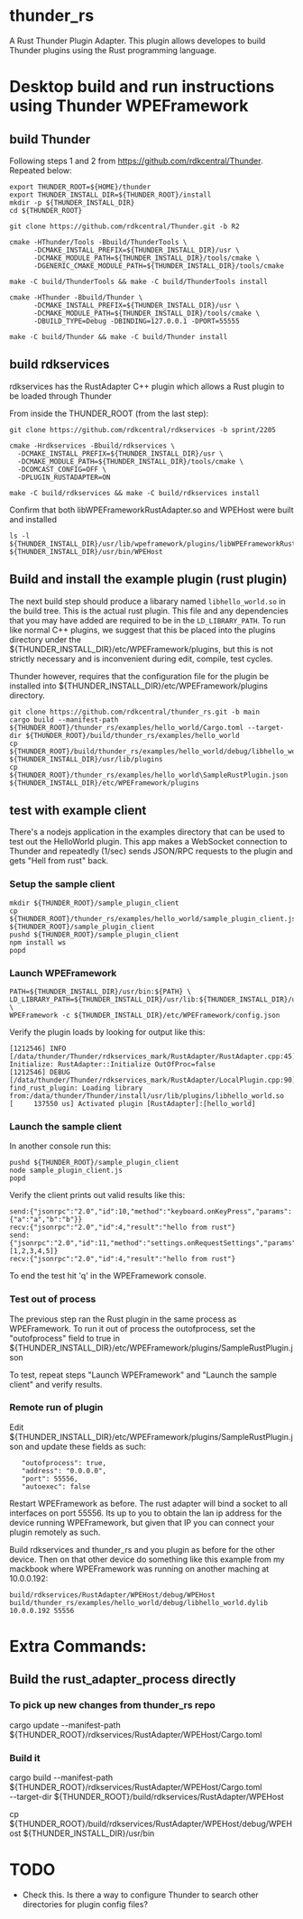 # thunder_rs

A Rust Thunder Plugin Adapter. This plugin allows developes to build Thunder plugins using the Rust programming language. 

# Desktop build and run instructions using Thunder WPEFramework

## build Thunder 

Following steps 1 and 2 from https://github.com/rdkcentral/Thunder.  Repeated below:

```
export THUNDER_ROOT=${HOME}/thunder
export THUNDER_INSTALL_DIR=${THUNDER_ROOT}/install
mkdir -p ${THUNDER_INSTALL_DIR}
cd ${THUNDER_ROOT}

git clone https://github.com/rdkcentral/Thunder.git -b R2

cmake -HThunder/Tools -Bbuild/ThunderTools \
      -DCMAKE_INSTALL_PREFIX=${THUNDER_INSTALL_DIR}/usr \
      -DCMAKE_MODULE_PATH=${THUNDER_INSTALL_DIR}/tools/cmake \
      -DGENERIC_CMAKE_MODULE_PATH=${THUNDER_INSTALL_DIR}/tools/cmake 

make -C build/ThunderTools && make -C build/ThunderTools install

cmake -HThunder -Bbuild/Thunder \
      -DCMAKE_INSTALL_PREFIX=${THUNDER_INSTALL_DIR}/usr \
      -DCMAKE_MODULE_PATH=${THUNDER_INSTALL_DIR}/tools/cmake \
      -DBUILD_TYPE=Debug -DBINDING=127.0.0.1 -DPORT=55555

make -C build/Thunder && make -C build/Thunder install
```

## build rdkservices 

rdkservices has the RustAdapter C++ plugin which allows a Rust plugin to be loaded through Thunder

From inside the THUNDER_ROOT (from the last step):

```
git clone https://github.com/rdkcentral/rdkservices -b sprint/2205

cmake -Hrdkservices -Bbuild/rdkservices \
  -DCMAKE_INSTALL_PREFIX=${THUNDER_INSTALL_DIR}/usr \
  -DCMAKE_MODULE_PATH=${THUNDER_INSTALL_DIR}/tools/cmake \
  -DCOMCAST_CONFIG=OFF \
  -DPLUGIN_RUSTADAPTER=ON

make -C build/rdkservices && make -C build/rdkservices install
```

Confirm that both libWPEFrameworkRustAdapter.so and WPEHost were built and installed

```
ls -l ${THUNDER_INSTALL_DIR}/usr/lib/wpeframework/plugins/libWPEFrameworkRustAdapter.so ${THUNDER_INSTALL_DIR}/usr/bin/WPEHost
```

## Build and install the example plugin (rust plugin)

The next build step should produce a libarary named `libhello_world.so` in the build tree. This is the actual rust plugin. 
This file and any dependencies that you may have added are required to be in the `LD_LIBRARY_PATH`. 
To run like normal C++ plugins, we suggest that this be placed into the plugins directory under the 
${THUNDER_INSTALL_DIR}/etc/WPEFramework/plugins, but this is not strictly necessary and is inconvenient during edit, compile, test cycles.

Thunder however, requires that the configuration file for the plugin be installed into ${THUNDER_INSTALL_DIR}/etc/WPEFramework/plugins directory.

```
git clone https://github.com/rdkcentral/thunder_rs.git -b main
cargo build --manifest-path ${THUNDER_ROOT}/thunder_rs/examples/hello_world/Cargo.toml --target-dir ${THUNDER_ROOT}/build/thunder_rs/examples/hello_world
cp ${THUNDER_ROOT}/build/thunder_rs/examples/hello_world/debug/libhello_world.so ${THUNDER_INSTALL_DIR}/usr/lib/plugins
cp ${THUNDER_ROOT}/thunder_rs/examples/hello_world\SampleRustPlugin.json ${THUNDER_INSTALL_DIR}/etc/WPEFramework/plugins
```

## test with example client

There's a nodejs application in the examples directory that can be used to test out the HelloWorld plugin. 
This app makes a WebSocket connection to Thunder and repeatedly (1/sec) sends JSON/RPC requests to the plugin and gets "Hell from rust" back. 

### Setup the sample client

```
mkdir ${THUNDER_ROOT}/sample_plugin_client
cp ${THUNDER_ROOT}/thunder_rs/examples/hello_world/sample_plugin_client.js ${THUNDER_ROOT}/sample_plugin_client
pushd ${THUNDER_ROOT}/sample_plugin_client
npm install ws
popd
```

### Launch WPEFramework

```
PATH=${THUNDER_INSTALL_DIR}/usr/bin:${PATH} \
LD_LIBRARY_PATH=${THUNDER_INSTALL_DIR}/usr/lib:${THUNDER_INSTALL_DIR}/usr/lib/plugins:${LD_LIBRARY_PATH} \
WPEFramework -c ${THUNDER_INSTALL_DIR}/etc/WPEFramework/config.json
```

Verify the plugin loads by looking for output like this:

```
[1212546] INFO [/data/thunder/Thunder/rdkservices_mark/RustAdapter/RustAdapter.cpp:45] Initialize: RustAdapter::Initialize OutOfProc=false
[1212546] DEBUG [/data/thunder/Thunder/rdkservices_mark/RustAdapter/LocalPlugin.cpp:90] find_rust_plugin: Loading library from:/data/thunder/Thunder/install/usr/lib/plugins/libhello_world.so
[     137550 us] Activated plugin [RustAdapter]:[hello_world]
```

### Launch the sample client

In another console run this:

```
pushd ${THUNDER_ROOT}/sample_plugin_client
node sample_plugin_client.js
popd
```

Verify the client prints out valid results like this:

```
send:{"jsonrpc":"2.0","id":10,"method":"keyboard.onKeyPress","params":{"a":"a","b":"b"}}
recv:{"jsonrpc":"2.0","id":4,"result":"hello from rust"}
send:{"jsonrpc":"2.0","id":11,"method":"settings.onRequestSettings","params":[1,2,3,4,5]}
recv:{"jsonrpc":"2.0","id":4,"result":"hello from rust"}
```

To end the test hit 'q' in the WPEFramework console.

### Test out of process

The previous step ran the Rust plugin in the same process as WPEFramework. To run it out of process the outofprocess, set
the "outofprocess" field to true in ${THUNDER_INSTALL_DIR}/etc/WPEFramework/plugins/SampleRustPlugin.json

To test, repeat steps "Launch WPEFramework" and "Launch the sample client" and verify results.

### Remote run of plugin

Edit ${THUNDER_INSTALL_DIR}/etc/WPEFramework/plugins/SampleRustPlugin.json and update these fields as such:

```
   "outofprocess": true,
   "address": "0.0.0.0",
   "port": 55556,
   "autoexec": false
```

Restart WPEFramework as before.  The rust adapter will bind a socket to all interfaces on port 55556.
Its up to you to obtain the lan ip address for the device running WPEFramework, but given that IP you 
can connect your plugin remotely as such.

Build rdkservices and thunder_rs and you plugin as before for the other device. Then on that other device
do something like this example from my mackbook where WPEFramework was running on another maching at 10.0.0.192:

```
build/rdkservices/RustAdapter/WPEHost/debug/WPEHost  build/thunder_rs/examples/hello_world/debug/libhello_world.dylib 10.0.0.192 55556
```

# Extra Commands:

## Build the rust_adapter_process directly

### To pick up new changes from thunder_rs repo
cargo update --manifest-path ${THUNDER_ROOT}/rdkservices/RustAdapter/WPEHost/Cargo.toml

### Build it
cargo build --manifest-path ${THUNDER_ROOT}/rdkservices/RustAdapter/WPEHost/Cargo.toml \
--target-dir ${THUNDER_ROOT}/build/rdkservices/RustAdapter/WPEHost

cp ${THUNDER_ROOT}/build/rdkservices/RustAdapter/WPEHost/debug/WPEHost ${THUNDER_INSTALL_DIR}/usr/bin


# TODO
- Check this. Is there a way to configure Thunder to search other directories for plugin config files?